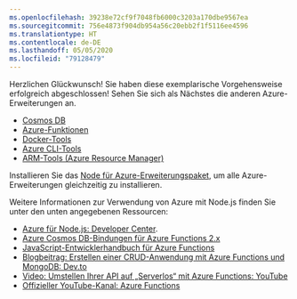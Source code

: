 ```yaml
---
ms.openlocfilehash: 39238e72cf9f7048fb6000c3203a170dbe9567ea
ms.sourcegitcommit: 756e4873f904db954a56c20ebb2f1f5116ee4596
ms.translationtype: HT
ms.contentlocale: de-DE
ms.lasthandoff: 05/05/2020
ms.locfileid: "79128479"
---
```

Herzlichen Glückwunsch! Sie haben diese exemplarische Vorgehensweise erfolgreich abgeschlossen! Sehen Sie sich als Nächstes die anderen Azure-Erweiterungen an.

* [Cosmos DB](https://marketplace.visualstudio.com/items?itemName=ms-azuretools.vscode-cosmosdb)
* [Azure-Funktionen](https://marketplace.visualstudio.com/items?itemName=ms-azuretools.vscode-azurefunctions)
* [Docker-Tools](https://marketplace.visualstudio.com/items?itemName=ms-azuretools.vscode-docker)
* [Azure CLI-Tools](https://marketplace.visualstudio.com/items?itemName=ms-vscode.azurecli)
* [ARM-Tools (Azure Resource Manager)](https://marketplace.visualstudio.com/items?itemName=msazurermtools.azurerm-vscode-tools)

Installieren Sie das [Node für Azure-Erweiterungspaket](https://marketplace.visualstudio.com/items?itemName=ms-vscode.vscode-node-azure-pack), um alle Azure-Erweiterungen gleichzeitig zu installieren.

Weitere Informationen zur Verwendung von Azure mit Node.js finden Sie unter den unten angegebenen Ressourcen:

* [Azure für Node.js: Developer Center](https://docs.microsoft.com/azure/javascript).
* [Azure Cosmos DB-Bindungen für Azure Functions 2.x](https://docs.microsoft.com/azure/azure-functions/functions-bindings-cosmosdb-v2?tabs=javascript)
* [JavaScript-Entwicklerhandbuch für Azure Functions](https://docs.microsoft.com/azure/azure-functions/functions-reference-node)
* [Blogbeitrag: Erstellen einer CRUD-Anwendung mit Azure Functions und MongoDB: Dev.to](https://dev.to/azure/ezra-s-potluck-day-4-of-25daysofserverless-challenge-4pd6)
* [Video: Umstellen Ihrer API auf „Serverlos“ mit Azure Functions: YouTube](https://youtu.be/89WXgaY-NqY)
* [Offizieller YouTube-Kanal: Azure Functions](https://www.youtube.com/channel/UCtUYj6As_XFkOooUFnsJbYg)
